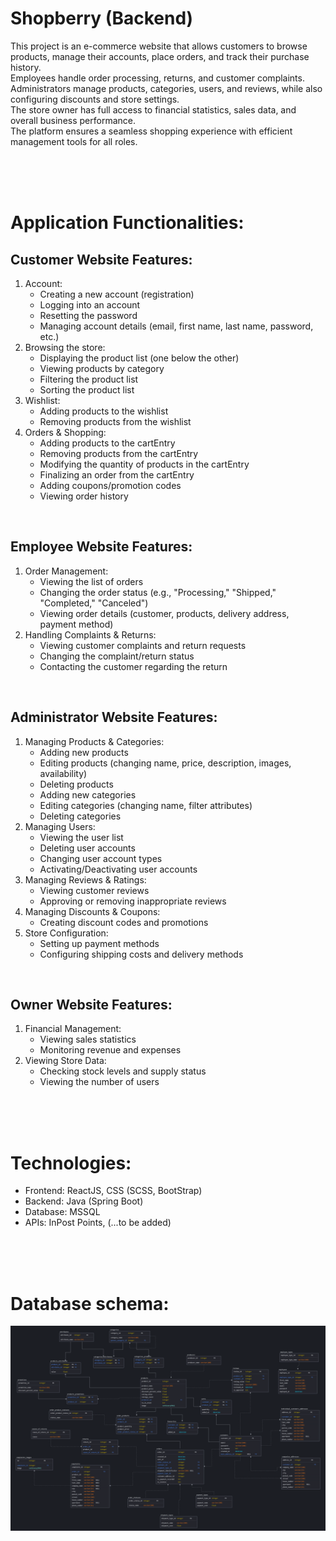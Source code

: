 # Shopberry (Backend)
This project is an e-commerce website that allows customers to browse products, manage their accounts, place orders, and track their purchase history. <br>
Employees handle order processing, returns, and customer complaints. <br>
Administrators manage products, categories, users, and reviews, while also configuring discounts and store settings. <br>
The store owner has full access to financial statistics, sales data, and overall business performance. <br>
The platform ensures a seamless shopping experience with efficient management tools for all roles.

<br>
<br>
<br>

# Application Functionalities:
## Customer Website Features:
1. Account:
   * Creating a new account (registration)
   * Logging into an account
   * Resetting the password
   * Managing account details (email, first name, last name, password, etc.)
2. Browsing the store:
   * Displaying the product list (one below the other)
   * Viewing products by category
   * Filtering the product list
   * Sorting the product list
3. Wishlist:
   * Adding products to the wishlist
   * Removing products from the wishlist
4. Orders & Shopping:
   * Adding products to the cartEntry
   * Removing products from the cartEntry
   * Modifying the quantity of products in the cartEntry
   * Finalizing an order from the cartEntry
   * Adding coupons/promotion codes
   * Viewing order history

<br>

## Employee Website Features:
1. Order Management:
   * Viewing the list of orders
   * Changing the order status (e.g., "Processing," "Shipped," "Completed," "Canceled")
   * Viewing order details (customer, products, delivery address, payment method)
2. Handling Complaints & Returns:
   * Viewing customer complaints and return requests
   * Changing the complaint/return status
   * Contacting the customer regarding the return

<br>

## Administrator Website Features:
1. Managing Products & Categories:
   * Adding new products
   * Editing products (changing name, price, description, images, availability)
   * Deleting products
   * Adding new categories
   * Editing categories (changing name, filter attributes)
   * Deleting categories
2. Managing Users:
   * Viewing the user list
   * Deleting user accounts
   * Changing user account types
   * Activating/Deactivating user accounts
3. Managing Reviews & Ratings:
   * Viewing customer reviews
   * Approving or removing inappropriate reviews
4. Managing Discounts & Coupons:
   * Creating discount codes and promotions
5. Store Configuration:
   * Setting up payment methods
   * Configuring shipping costs and delivery methods

<br>

## Owner Website Features:
1. Financial Management:
   * Viewing sales statistics
   * Monitoring revenue and expenses
2. Viewing Store Data:
   * Checking stock levels and supply status
   * Viewing the number of users

<br>
<br>
<br>

# Technologies:
* Frontend: ReactJS, CSS (SCSS, BootStrap)
* Backend: Java (Spring Boot)
* Database: MSSQL
* APIs: InPost Points, (...to be added)

<br>
<br>
<br>

# Database schema:
<img src="db_schema.png">
